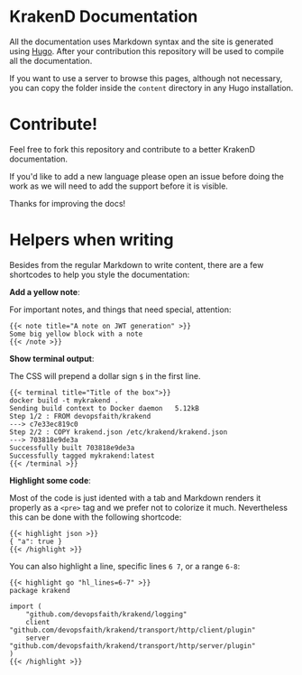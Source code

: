 # KrakenD Documentation
All the documentation uses Markdown syntax and the site is generated using [Hugo](gohugo.io). After your contribution this repository will be used to compile all the documentation.

If you want to use a server to browse this pages, although not necessary, you can copy the folder inside the `content` directory in any Hugo installation.

# Contribute!
Feel free to fork this repository and contribute to a better KrakenD documentation.

If you'd like to add a new language please open an issue before doing the work as we will need to add the support before it is visible.

Thanks for improving the docs!

# Helpers when writing
Besides from the regular Markdown to write content, there are a few shortcodes to help you style the documentation:

**Add a yellow note**:

For important notes, and things that need special, attention:

    {{< note title="A note on JWT generation" >}}
    Some big yellow block with a note
    {{< /note >}}

**Show terminal output**:

The CSS will prepend a dollar sign `$` in the first line.

    {{< terminal title="Title of the box">}}
    docker build -t mykrakend .
    Sending build context to Docker daemon   5.12kB
    Step 1/2 : FROM devopsfaith/krakend
    ---> c7e33ec819c0
    Step 2/2 : COPY krakend.json /etc/krakend/krakend.json
    ---> 703818e9de3a
    Successfully built 703818e9de3a
    Successfully tagged mykrakend:latest
    {{< /terminal >}}

**Highlight some code**:

Most of the code is just idented with a tab and Markdown renders it properly as a `<pre>` tag and we prefer not to colorize it much. Nevertheless this can be done with the following shortcode:

    {{< highlight json >}}
    { "a": true }
    {{< /highlight >}}

You can also highlight a line, specific lines `6 7`, or a range `6-8`:

    {{< highlight go "hl_lines=6-7" >}}
    package krakend

    import (
        "github.com/devopsfaith/krakend/logging"
        client "github.com/devopsfaith/krakend/transport/http/client/plugin"
        server "github.com/devopsfaith/krakend/transport/http/server/plugin"
    )
    {{< /highlight >}}
